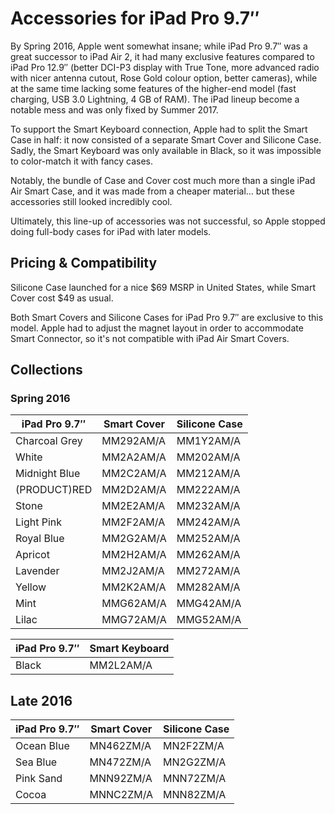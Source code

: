 # Accessories for iPad Pro 9.7″

By Spring 2016, Apple went somewhat insane; while iPad Pro 9.7″ was a great successor to iPad Air 2, it had many exclusive features compared to iPad Pro 12.9″ (better DCI-P3 display with True Tone, more advanced radio with nicer antenna cutout, Rose Gold colour option, better cameras), while at the same time lacking some features of the higher-end model (fast charging, USB 3.0 Lightning, 4 GB of RAM). The iPad lineup become a notable mess and was only fixed by Summer 2017.

To support the Smart Keyboard connection, Apple had to split the Smart Case in half: it now consisted of a separate Smart Cover and Silicone Case. Sadly, the Smart Keyboard was only available in Black, so it was impossible to color-match it with fancy cases.

Notably, the bundle of Case and Cover cost much more than a single iPad Air Smart Case, and it was made from a cheaper material… but these accessories still looked incredibly cool.

Ultimately, this line-up of accessories was not successful, so Apple stopped doing full-body cases for iPad with later models.

## Pricing & Compatibility

Silicone Case launched for a nice \$69 MSRP in United States, while Smart Cover cost \$49 as usual.

Both Smart Covers and Silicone Cases for iPad Pro 9.7″ are exclusive to this model. Apple had to adjust the magnet layout in order to accommodate Smart Connector, so it's not compatible with iPad Air Smart Covers.

## Collections

### Spring 2016

| iPad Pro 9.7″ | Smart Cover | Silicone Case |
| ------------- | ----------- | ------------- |
| Charcoal Grey | MM292AM/A   | MM1Y2AM/A     |
| White         | MM2A2AM/A   | MM202AM/A     |
| Midnight Blue | MM2C2AM/A   | MM212AM/A     |
| (PRODUCT)RED  | MM2D2AM/A   | MM222AM/A     |
| Stone         | MM2E2AM/A   | MM232AM/A     |
| Light Pink    | MM2F2AM/A   | MM242AM/A     |
| Royal Blue    | MM2G2AM/A   | MM252AM/A     |
| Apricot       | MM2H2AM/A   | MM262AM/A     |
| Lavender      | MM2J2AM/A   | MM272AM/A     |
| Yellow        | MM2K2AM/A   | MM282AM/A     |
| Mint          | MMG62AM/A   | MMG42AM/A     |
| Lilac         | MMG72AM/A   | MMG52AM/A     |

| iPad Pro 9.7″ | Smart Keyboard |
| ------------- | -------------- |
| Black         | MM2L2AM/A      |

## Late 2016

| iPad Pro 9.7″ | Smart Cover | Silicone Case |
| ------------- | ----------- | ------------- |
| Ocean Blue    | MN462ZM/A   | MN2F2ZM/A     |
| Sea Blue      | MN472ZM/A   | MN2G2ZM/A     |
| Pink Sand     | MNN92ZM/A   | MNN72ZM/A     |
| Cocoa         | MNNC2ZM/A   | MNN82ZM/A     |
